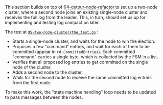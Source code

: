 This section builds on top of [04-detour-node-refactor](04-detour-node-refactor) to set up a two-node cluster, where a second node joins an existing single-node cluster and receives the full log from the leader. This, in turn, should set us up for implementing and testing log compaction later.

The test at [`05-two-node-cluster/the_test.go`](https://github.com/zvold/using-etcd-io-raft/blob/main/src/05-two-node-cluster/the_test.go) :
- Starts a single-node cluster, and waits for the node to win the election.
- Proposes a few "command" entries, and wait for each of them to be committed (appear in `rd.CommittedEntries`).
     Each committed "command" carries a single byte, which is collected by the FSM in a list.
- Verifies that all proposed log entries to get committed on the single node of the cluster.
- Adds a second node to the cluster.
- Waits for the second node to receive the same committed log entries from the first node.

To make this work, the "state machine handling" loop needs to be updated to pass messages between the nodes.